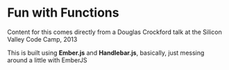 # Fun with Functions #

Content for this comes directly from a Douglas Crockford talk at the Silicon Valley Code Camp, 2013

This is built using **Ember.js** and **Handlebar.js**, basically, just messing around a little with EmberJS